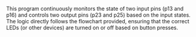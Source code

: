 This program continuously monitors the state of two input pins (p13 and p16) and controls two output pins (p23 and p25) based on the input states. The logic directly follows the flowchart provided, ensuring that the correct LEDs (or other devices) are turned on or off based on button presses.
